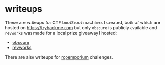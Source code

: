 # writeups

These are writeups for CTF boot2root machines I created, both of which are hosted on https://tryhackme.com but only `obscure` is publicly available and `revworks` was made for a local prize giveaway I hosted:
- [obscure](https://tryhackme.com/room/obscured)
- [revworks](https://tryhackme.com/jr/revworks)

There are also writeups for [ropemporium](https://ropemporium.com/) challenges.
